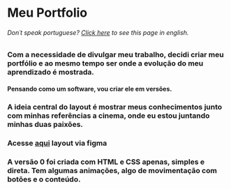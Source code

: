 <h1>Meu Portfolio</h1>
<h6>Don´t speak portuguese? <a href="https://github.com/tommacedosilva/portfolio/blob/main/Readme-en.md">Click here</a> to see this page in english.</h6>

<h3>Com a necessidade de divulgar meu trabalho, decidi criar meu portfólio e ao mesmo tempo ser onde a evolução do meu aprendizado é mostrada.</h3>

#### Pensando como um software, vou criar ele em versões. 

### A ideia central do layout é mostrar meus conhecimentos junto com minhas referências a cinema, onde eu estou juntando minhas duas paixões.

### Acesse [aqui]() layout via figma

### A versão 0 foi criada com HTML e CSS apenas, simples e direta. Tem algumas animações, algo de movimentação com botões e o conteúdo.
